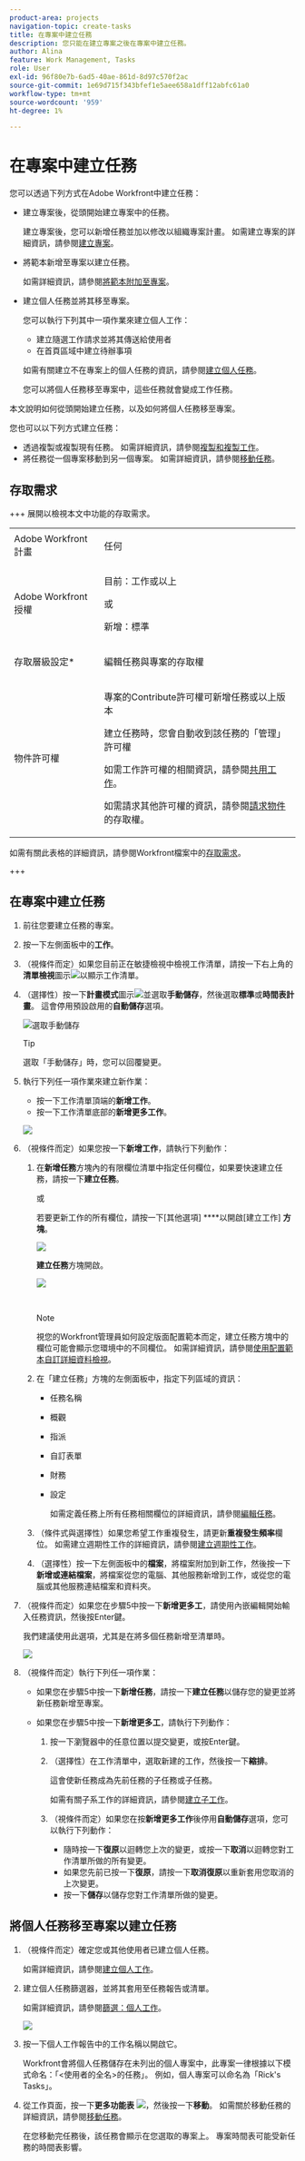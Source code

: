 ```yaml
---
product-area: projects
navigation-topic: create-tasks
title: 在專案中建立任務
description: 您只能在建立專案之後在專案中建立任務。
author: Alina
feature: Work Management, Tasks
role: User
exl-id: 96f80e7b-6ad5-40ae-861d-8d97c570f2ac
source-git-commit: 1e69d715f343bfef1e5aee658a1dff12abfc61a0
workflow-type: tm+mt
source-wordcount: '959'
ht-degree: 1%

---
```


# 在專案中建立任務

<!-- Audited: 10/2024 -->

您可以透過下列方式在Adobe Workfront中建立任務：

* 建立專案後，從頭開始建立專案中的任務。

  建立專案後，您可以新增任務並加以修改以組織專案計畫。 如需建立專案的詳細資訊，請參閱[建立專案](../../../manage-work/projects/create-projects/create-project.md)。

* 將範本新增至專案以建立任務。

  如需詳細資訊，請參閱[將範本附加至專案](/help/quicksilver/manage-work/projects/create-and-manage-templates/attach-template-to-project.md)。

* 建立個人任務並將其移至專案。

  您可以執行下列其中一項作業來建立個人工作：

   * 建立隨選工作請求並將其傳送給使用者
   * 在首頁區域中建立待辦事項

  如需有關建立不在專案上的個人任務的資訊，請參閱[建立個人任務](/help/quicksilver/workfront-basics/updating-work-items-and-viewing-updates/create-personal-tasks.md)。

  您可以將個人任務移至專案中，這些任務就會變成工作任務。

本文說明如何從頭開始建立任務，以及如何將個人任務移至專案。

您也可以以下列方式建立任務：

* 透過複製或複製現有任務。 如需詳細資訊，請參閱[複製和複製工作](../../../manage-work/tasks/manage-tasks/copy-and-duplicate-tasks.md)。
* 將任務從一個專案移動到另一個專案。 如需詳細資訊，請參閱[移動任務](../../../manage-work/tasks/manage-tasks/move-tasks.md)。

## 存取需求

+++ 展開以檢視本文中功能的存取需求。

<table style="table-layout:auto"> 
 <col> 
 <col> 
 <tbody> 
  <tr> 
   <td role="rowheader">Adobe Workfront計畫</td> 
   <td> <p>任何</p> </td> 
  </tr> 
  <tr> 
   <td role="rowheader"> <p role="rowheader">Adobe Workfront授權</p> </td> 
   <td><p>目前：工作或以上</p> 
   或
   <p>新增：標準</p> </td> 
  </tr> 
  <tr> 
   <td role="rowheader">存取層級設定*</td> 
   <td> <p>編輯任務與專案的存取權</p></td> 
  </tr> 
  <tr> 
   <td role="rowheader">物件許可權</td> 
   <td> <p>專案的Contribute許可權可新增任務或以上版本</p> <p>建立任務時，您會自動收到該任務的「管理」許可權</p> <p> 如需工作許可權的相關資訊，請參閱<a href="../../../workfront-basics/grant-and-request-access-to-objects/share-a-task.md" class="MCXref xref">共用工作</a>。 </p> <p>如需請求其他許可權的資訊，請參閱<a href="../../../workfront-basics/grant-and-request-access-to-objects/request-access.md" class="MCXref xref">請求物件</a>的存取權。</p> </td> 
  </tr> 
 </tbody> 
</table>

如需有關此表格的詳細資訊，請參閱Workfront檔案中的[存取需求](/help/quicksilver/administration-and-setup/add-users/access-levels-and-object-permissions/access-level-requirements-in-documentation.md)。

+++

## 在專案中建立任務

1. 前往您要建立任務的專案。
1. 按一下左側面板中的&#x200B;**工作**。
1. （視條件而定）如果您目前正在敏捷檢視中檢視工作清單，請按一下右上角的&#x200B;**清單檢視**&#x200B;圖示![](assets/list-view-in-agile-view-for-tasks.png)以顯示工作清單。
1. （選擇性）按一下&#x200B;**計畫模式**&#x200B;圖示![](assets/nwe-plan-mode-icon-task-list.png)並選取&#x200B;**手動儲存**，然後選取&#x200B;**標準**&#x200B;或&#x200B;**時間表計畫**。 這會停用預設啟用的&#x200B;**自動儲存**&#x200B;選項。

   ![選取手動儲存](assets/manual-save-option.png)

   >[!TIP]
   >
   >選取「手動儲存」時，您可以回覆變更。

1. 執行下列任一項作業來建立新作業：

   * 按一下工作清單頂端的&#x200B;**新增工作**。
   * 按一下工作清單底部的&#x200B;**新增更多工作**。

   ![](assets/qs-new-task-or-add-task-buttons-in-list-highlighted-350x242.png)

1. （視條件而定）如果您按一下&#x200B;**新增工作**，請執行下列動作：

   1. 在&#x200B;**新增任務**&#x200B;方塊內的有限欄位清單中指定任何欄位，如果要快速建立任務，請按一下&#x200B;**建立任務**。

      或

      若要更新工作的所有欄位，請按一下[其他選項] ****&#x200B;以開啟[建立工作] **方塊**。

      ![](assets/nwe-create-task-small-screen-350x272.png)

      **建立任務**&#x200B;方塊開啟。

      ![](assets/create-task-larger-box-nwe-350x244.png)

       

      >[!NOTE]
      >
      >視您的Workfront管理員如何設定版面配置範本而定，建立任務方塊中的欄位可能會顯示您環境中的不同欄位。 如需詳細資訊，請參閱[使用配置範本自訂詳細資料檢視](../../../administration-and-setup/customize-workfront/use-layout-templates/customize-details-view-layout-template.md)。

   1. 在「建立任務」方塊的左側面板中，指定下列區域的資訊：

      * 任務名稱
      * 概觀
      * 指派
      * 自訂表單
      * 財務
      * 設定

        如需定義任務上所有任務相關欄位的詳細資訊，請參閱[編輯任務](../../../manage-work/tasks/manage-tasks/edit-tasks.md)。

   1. （條件式與選擇性）如果您希望工作重複發生，請更新&#x200B;**重複發生頻率**&#x200B;欄位。 如需建立週期性工作的詳細資訊，請參閱[建立週期性工作](../../../manage-work/tasks/create-tasks/create-recurring-tasks.md)。
   1. （選擇性）按一下左側面板中的&#x200B;**檔案**，將檔案附加到新工作，然後按一下&#x200B;**新增或連結檔案**，將檔案從您的電腦、其他服務新增到工作，或從您的電腦或其他服務連結檔案和資料夾。

1. （視條件而定）如果您在步驟5中按一下&#x200B;**新增更多工**，請使用內嵌編輯開始輸入任務資訊，然後按Enter鍵。

   <!--
   <p data-mc-conditions="QuicksilverOrClassic.Draft mode">(NOTE: ensure this stays accurate)</p>
   -->

   我們建議使用此選項，尤其是在將多個任務新增至清單時。

   ![](assets/add-more-tasks-inline.png)

1. （視條件而定）執行下列任一項作業：

   * 如果您在步驟5中按一下&#x200B;**新增任務**，請按一下&#x200B;**建立任務**&#x200B;以儲存您的變更並將新任務新增至專案。

     <!--   
     <p data-mc-conditions="QuicksilverOrClassic.Draft mode">(NOTE: is this step still right?)</p>   
     -->

   * 如果您在步驟5中按一下&#x200B;**新增更多工**，請執行下列動作：

     <!--   
     <p data-mc-conditions="QuicksilverOrClassic.Draft mode">(NOTE: is this step still right?) </p>   
     -->

      1. 按一下瀏覽器中的任意位置以提交變更，或按Enter鍵。
      1. （選擇性）在工作清單中，選取新建的工作，然後按一下&#x200B;**縮排**。

         這會使新任務成為先前任務的子任務或子任務。

         如需有關子系工作的詳細資訊，請參閱[建立子工作](/help/quicksilver/manage-work/tasks/create-tasks/create-subtasks.md)。

      1. （視條件而定）如果您在按&#x200B;**新增更多工作**&#x200B;後停用&#x200B;**自動儲存**&#x200B;選項，您可以執行下列動作：

         * 隨時按一下&#x200B;**復原**&#x200B;以迴轉您上次的變更，或按一下&#x200B;**取消**&#x200B;以迴轉您對工作清單所做的所有變更。
         * 如果您先前已按一下&#x200B;**復原**，請按一下&#x200B;**取消復原**&#x200B;以重新套用您取消的上次變更。
         * 按一下&#x200B;**儲存**&#x200B;以儲存您對工作清單所做的變更。

## 將個人任務移至專案以建立任務

1. （視條件而定）確定您或其他使用者已建立個人任務。

   如需詳細資訊，請參閱[建立個人工作](/help/quicksilver/workfront-basics/updating-work-items-and-viewing-updates/create-personal-tasks.md)。
1. 建立個人任務篩選器，並將其套用至任務報告或清單。

   如需詳細資訊，請參閱[篩選：個人工作](/help/quicksilver/reports-and-dashboards/reports/custom-view-filter-grouping-samples/filter-personal-tasks.md)。

   ![](assets/personal-tasks-report.png)
1. 按一下個人工作報告中的工作名稱以開啟它。

   Workfront會將個人任務儲存在未列出的個人專案中，此專案一律根據以下模式命名：「&lt;使用者的全名>的任務」。 例如，個人專案可以命名為「Rick&#39;s Tasks」。

1. 從工作頁面，按一下&#x200B;**更多功能表** ![](assets/more-icon.png)，然後按一下&#x200B;**移動**。 如需關於移動任務的詳細資訊，請參閱[移動任務](/help/quicksilver/manage-work/tasks/manage-tasks/move-tasks.md)。

   在您移動完任務後，該任務會顯示在您選取的專案上。 專案時間表可能受新任務的時間表影響。
